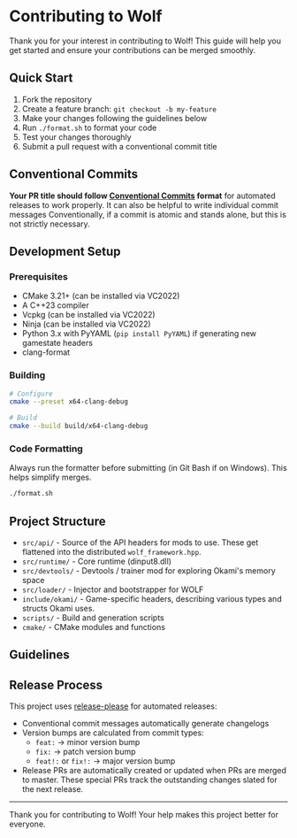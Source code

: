 # Contributing to Wolf

Thank you for your interest in contributing to Wolf! This guide will help you get started and ensure your contributions can be merged smoothly.

## Quick Start

1. Fork the repository
2. Create a feature branch: `git checkout -b my-feature`
3. Make your changes following the guidelines below
4. Run `./format.sh` to format your code
5. Test your changes thoroughly
6. Submit a pull request with a conventional commit title

## Conventional Commits

**Your PR title should follow [Conventional Commits](https://www.conventionalcommits.org/) format** for automated releases to work properly. It can also be helpful to write individual commit messages Conventionally, if a commit is atomic and stands alone, but this is not strictly necessary.

## Development Setup

### Prerequisites
- CMake 3.21+ (can be installed via VC2022)
- A C++23 compiler
- Vcpkg (can be installed via VC2022)
- Ninja (can be installed via VC2022)
- Python 3.x with PyYAML (`pip install PyYAML`) if generating new gamestate headers
- clang-format

### Building
```bash
# Configure
cmake --preset x64-clang-debug

# Build
cmake --build build/x64-clang-debug
```

### Code Formatting
Always run the formatter before submitting (in Git Bash if on Windows). This helps simplify merges.
```bash
./format.sh
```

## Project Structure

- `src/api/` - Source of the API headers for mods to use. These get flattened into the distributed `wolf_framework.hpp`.
- `src/runtime/` - Core runtime (dinput8.dll)
- `src/devtools/` - Devtools / trainer mod for exploring Okami's memory space
- `src/loader/` - Injector and bootstrapper for WOLF
- `include/okami/` - Game-specific headers, describing various types and structs Okami uses.
- `scripts/` - Build and generation scripts
- `cmake/` - CMake modules and functions

## Guidelines

## Release Process

This project uses [release-please](https://github.com/googleapis/release-please) for automated releases:

- Conventional commit messages automatically generate changelogs
- Version bumps are calculated from commit types:
  - `feat:` → minor version bump
  - `fix:` → patch version bump
  - `feat!:` or `fix!:` → major version bump
- Release PRs are automatically created or updated when PRs are merged to master. These special PRs track the outstanding changes slated for the next release.

---

Thank you for contributing to Wolf! Your help makes this project better for everyone.
